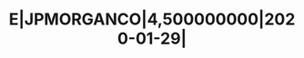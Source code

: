 ---
layout: asset
title: E|JPMORGANCO|4,500000000|2020-01-29|                        
isin: XS0343181821
---